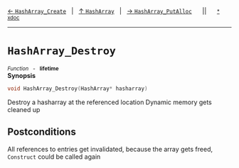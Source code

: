 [&#8592; `HashArray_Create`](HTL_hasharray.t.h--hasharray--hasharray_create.md)&nbsp;&nbsp;&nbsp;|&nbsp;&nbsp;&nbsp;[&#8593; `HashArray`](HTL_hasharray.t.h--hasharray.md)&nbsp;&nbsp;&nbsp;|&nbsp;&nbsp;&nbsp;[&#8594; `HashArray_PutAlloc`](HTL_hasharray.t.h--hasharray--hasharray_putalloc.md)&nbsp;&nbsp;&nbsp;&nbsp;&nbsp;&nbsp;||&nbsp;&nbsp;&nbsp;&nbsp;&nbsp;&nbsp;<small>[\* xdoc](../xdoc/HTL_hasharray.t.h.xmd#L69)</small>
***

# `HashArray_Destroy`
<small>*Function* &nbsp; - &nbsp; **lifetime**</small>  
**Synopsis**

```cpp
void HashArray_Destroy(HashArray* hasharray)
```

Destroy a hasharray at the referenced location
Dynamic memory gets cleaned up


## Postconditions


All references to entries get invalidated, because
the array gets freed, `Construct` could be called
again


